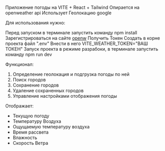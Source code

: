 Приложение погоды на VITE + React + Tailwind
Опирается на openweather api
Использует Геолокацию google

Для использования нужно:

Перед запуском в терминале запустить команду npm install
Зарегистрироваться на сайте [openw](https://openweathermap.org/api)
Получить Токен
Создать в корне проекта файл ".env"
Внести в него VITE_WEATHER_TOKEN="ВАШ ТОКЕН"
Запуск проекта в режиме разрабоки, в терминале запустить команду npm run dev

Функционал:
1. Определение геолокация и подгрузка погоды по ней
2. Поиск городов
3. Сохранение городов
4. Удаление сохраненных городов
5. Управление настройками отображения погоды

Отображает:
- Текущую погоду 
- Температуру Воздуха
- Ощущаемую температуру воздуха
- Время рассвета
- Влажность
- Скорость Ветра



